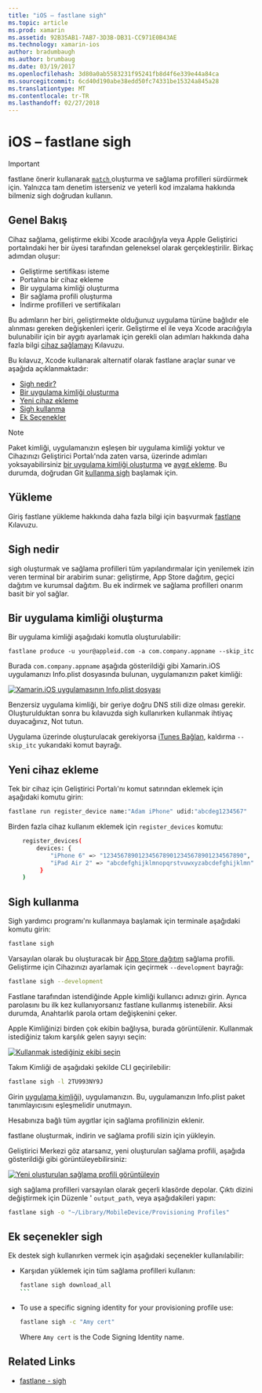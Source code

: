 ```yaml
---
title: "iOS – fastlane sigh"
ms.topic: article
ms.prod: xamarin
ms.assetid: 92B35AB1-7AB7-3D3B-DB31-CC971E0B43AE
ms.technology: xamarin-ios
author: bradumbaugh
ms.author: brumbaug
ms.date: 03/19/2017
ms.openlocfilehash: 3d80a0ab5583231f95241fb8d4f6e339e44a84ca
ms.sourcegitcommit: 6cd40d190abe38edd50fc74331be15324a845a28
ms.translationtype: MT
ms.contentlocale: tr-TR
ms.lasthandoff: 02/27/2018
---
```

# <a name="fastlane-for-ios--sigh"></a>iOS – fastlane sigh

> [!IMPORTANT]
> fastlane önerir kullanarak [ `match` ](~/ios/deploy-test/provisioning/fastlane/match.md) oluşturma ve sağlama profilleri sürdürmek için. Yalnızca tam denetim isterseniz ve yeterli kod imzalama hakkında bilmeniz sigh doğrudan kullanın.

## <a name="overview"></a>Genel Bakış

Cihaz sağlama, geliştirme ekibi Xcode aracılığıyla veya Apple Geliştirici portalındaki her bir üyesi tarafından geleneksel olarak gerçekleştirilir. Birkaç adımdan oluşur:

- Geliştirme sertifikası isteme
- Portalına bir cihaz ekleme
- Bir uygulama kimliği oluşturma
- Bir sağlama profili oluşturma
- İndirme profilleri ve sertifikaları

Bu adımların her biri, geliştirmekte olduğunuz uygulama türüne bağlıdır ele alınması gereken değişkenleri içerir. Geliştirme el ile veya Xcode aracılığıyla bulunabilir için bir aygıtı ayarlamak için gerekli olan adımları hakkında daha fazla bilgi [cihaz sağlamayı](~/ios/get-started/installation/device-provisioning/index.md) Kılavuzu.

Bu kılavuz, Xcode kullanarak alternatif olarak fastlane araçlar sunar ve aşağıda açıklanmaktadır:

- [Sigh nedir?](#whatissigh)
- [Bir uygulama kimliği oluşturma](#appid)
- [Yeni cihaz ekleme](#newdevices)
- [Sigh kullanma](#using)
- [Ek Seçenekler](#options)

> [!NOTE]
> Paket kimliği, uygulamanızın eşleşen bir uygulama kimliği yoktur ve Cihazınızı Geliştirici Portalı'nda zaten varsa, üzerinde adımları yoksayabilirsiniz [bir uygulama kimliği oluşturma](#appid) ve [aygıt ekleme](#newdevices). Bu durumda, doğrudan Git [kullanma sigh](#using) başlamak için.

## <a name="installation"></a>Yükleme

Giriş fastlane yükleme hakkında daha fazla bilgi için başvurmak [fastlane](~/ios/deploy-test/provisioning/fastlane/index.md#Installation) Kılavuzu.

<a name="whatissigh" />

## <a name="what-is-sigh"></a>Sigh nedir

sigh oluşturmak ve sağlama profilleri tüm yapılandırmalar için yenilemek izin veren terminal bir arabirim sunar: geliştirme, App Store dağıtım, geçici dağıtım ve kurumsal dağıtım. Bu ek indirmek ve sağlama profilleri onarım basit bir yol sağlar.

<a name="appid" />

## <a name="creating-an-app-id"></a>Bir uygulama kimliği oluşturma

Bir uygulama kimliği aşağıdaki komutla oluşturulabilir:

    fastlane produce -u your@appleid.com -a com.company.appname --skip_itc

Burada `com.company.appname` aşağıda gösterildiği gibi Xamarin.iOS uygulamanızı Info.plist dosyasında bulunan, uygulamanızın paket kimliği:

[ ![](sigh-images/fastlane-image5.png "Xamarin.iOS uygulamasının Info.plist dosyası")](sigh-images/fastlane-image5.png)

Benzersiz uygulama kimliği, bir geriye doğru DNS stili dize olması gerekir. Oluşturulduktan sonra bu kılavuzda sigh kullanırken kullanmak ihtiyaç duyacağınız, Not tutun.

Uygulama üzerinde oluşturulacak gerekiyorsa [iTunes Bağlan](~/ios/deploy-test/app-distribution/app-store-distribution/itunesconnect.md), kaldırma `--skip_itc` yukarıdaki komut bayrağı.

<a name="newdevices" />

## <a name="adding-new-devices"></a>Yeni cihaz ekleme

Tek bir cihaz için Geliştirici Portalı'nı komut satırından eklemek için aşağıdaki komutu girin:

```bash
fastlane run register_device name:"Adam iPhone" udid:"abcdeg1234567"
```

Birden fazla cihaz kullanım eklemek için `register_devices` komutu:

```bash
    register_devices(
        devices: {
            "iPhone 6" => "1234567890123456789012345678901234567890",
            "iPad Air 2" => "abcdefghijklmnopqrstvuwxyzabcdefghijklmn"
         }
    )
```

<a name="using" />

## <a name="using-sigh"></a>Sigh kullanma

Sigh yardımcı programı'nı kullanmaya başlamak için terminale aşağıdaki komutu girin:

```bash
fastlane sigh
```

Varsayılan olarak bu oluşturacak bir [App Store dağıtım](~/ios/deploy-test/app-distribution/app-store-distribution/index.md) sağlama profili. Geliştirme için Cihazınızı ayarlamak için geçirmek `--development` bayrağı:

```bash
fastlane sigh --development
```

Fastlane tarafından istendiğinde Apple kimliği kullanıcı adınızı girin. Ayrıca parolasını bu ilk kez kullanıyorsanız fastlane kullanmış istenebilir. Aksi durumda, Anahtarlık parola ortam değişkenini çeker.

Apple Kimliğinizi birden çok ekibin bağlıysa, burada görüntülenir. Kullanmak istediğiniz takım karşılık gelen sayıyı seçin:

[ ![](sigh-images/fastlane-image2.png "Kullanmak istediğiniz ekibi seçin")](sigh-images/fastlane-image2.png)

Takım Kimliği de aşağıdaki şekilde CLI geçirilebilir:

```bash
fastlane sigh -l 2TU993NY9J
```

Girin [uygulama kimliği](#appid)), uygulamanızın. Bu, uygulamanızın Info.plist paket tanımlayıcısını eşleşmelidir unutmayın.

Hesabınıza bağlı tüm aygıtlar için sağlama profilinizin eklenir.

fastlane oluşturmak, indirin ve sağlama profili sizin için yükleyin.

Geliştirici Merkezi göz atarsanız, yeni oluşturulan sağlama profili, aşağıda gösterildiği gibi görüntüleyebilirsiniz:

[ ![](sigh-images/fastlane-image10.png "Yeni oluşturulan sağlama profili görüntüleyin")](sigh-images/fastlane-image10.png)

sigh sağlama profilleri varsayılan olarak geçerli klasörde depolar. Çıktı dizini değiştirmek için Düzenle ' `output_path`, veya aşağıdakileri yapın:

```bash
fastlane sigh -o "~/Library/MobileDevice/Provisioning Profiles"
```

<a name="options" />

## <a name="sigh-additional-options"></a>Ek seçenekler sigh

Ek destek sigh kullanırken vermek için aşağıdaki seçenekler kullanılabilir:

- Karşıdan yüklemek için tüm sağlama profilleri kullanın:

    ````bash
    fastlane sigh download_all
    ```

- To use a specific signing identity for your provisioning profile use:

    ```bash
    fastlane sigh -c "Amy cert"
    ```
    
    Where `Amy cert` is the Code Signing Identity name.


## Related Links

- [fastlane - sigh](https://github.com/fastlane/fastlane/tree/master/sigh#readme)
